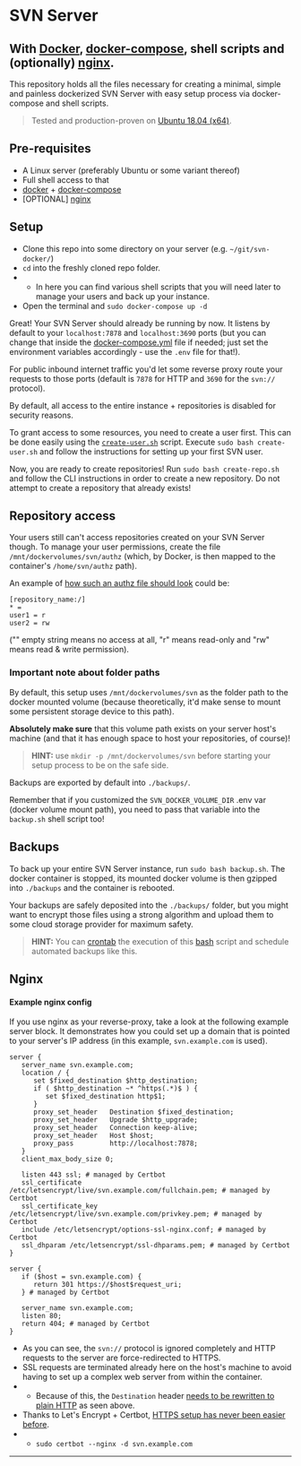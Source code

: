 # SVN Server
## With [Docker](https://www.docker.com/), [docker-compose](https://docs.docker.com/compose/), shell scripts and (optionally) [nginx](https://www.nginx.com/).

This repository holds all the files necessary for creating a minimal, 
simple and painless dockerized SVN Server with easy setup process via docker-compose and shell scripts.

> Tested and production-proven on [Ubuntu 18.04 (x64)](https://ubuntu.com/download/desktop/thank-you?version=18.04.3&architecture=amd64).

## Pre-requisites

* A Linux server (preferably Ubuntu or some variant thereof)
* Full shell access to that
* [docker](https://docs.docker.com/install/linux/docker-ce/ubuntu/) + [docker-compose](https://docs.docker.com/compose/install/)
* [OPTIONAL] [nginx](https://www.nginx.com)

## Setup

* Clone this repo into some directory on your server (e.g. `~/git/svn-docker/`)
* `cd` into the freshly cloned repo folder.
* * In here you can find various shell scripts that you will need later to manage your users and back up your instance.
* Open the terminal and `sudo docker-compose up -d`

Great! Your SVN Server should already be running by now. It listens by default to your `localhost:7878` and `localhost:3690` ports (but you can change that inside the [docker-compose.yml](https://github.com/GlitchedPolygons/svn-server-docker/blob/master/docker-compose.yml) file if needed; just set the environment variables accordingly - use the `.env` file for that!).

For public inbound internet traffic you'd let some reverse proxy route your requests to those ports (default is `7878` for HTTP and `3690` for the `svn://` protocol).

By default, all access to the entire instance + repositories is disabled for security reasons.

To grant access to some resources, you need to create a user first. 
This can be done easily using the [`create-user.sh`](https://github.com/GlitchedPolygons/svn-server-docker/blob/master/create-user.sh) script.
Execute `sudo bash create-user.sh` and follow the instructions for setting up your first SVN user.

Now, you are ready to create repositories! 
Run `sudo bash create-repo.sh` and follow the CLI instructions in order to create a new repository. Do not attempt to create a repository that already exists!

## Repository access

Your users still can't access repositories created on your SVN Server though. 
To manage your user permissions, create the file `/mnt/dockervolumes/svn/authz` (which, by Docker, is then mapped to the container's `/home/svn/authz` path).

An example of [how such an authz file should look](http://svnbook.red-bean.com/en/1.8/svn.serverconfig.pathbasedauthz.html) could be:

```
[repository_name:/]
* = 
user1 = r
user2 = rw
```
("" empty string means no access at all, "r" means read-only and "rw" means read & write permission).

### Important note about folder paths

By default, this setup uses `/mnt/dockervolumes/svn` as the folder path to the docker mounted volume 
(because theoretically, it'd make sense to mount some persistent storage device to this path).

**Absolutely make sure** that this volume path exists on your server host's machine (and that it has enough space to host your repositories, of course)!
> **HINT:** use `mkdir -p /mnt/dockervolumes/svn` before starting your setup process to be on the safe side.

Backups are exported by default into `./backups/`.

Remember that if you customized the `SVN_DOCKER_VOLUME_DIR` .env var (docker volume mount path), you need to pass that variable into the `backup.sh` shell script too!

## Backups

To back up your entire SVN Server instance, run `sudo bash backup.sh`. The docker container is stopped, its mounted docker volume is then gzipped into `./backups` and the container is rebooted.

Your backups are safely deposited into the `./backups/` folder, but you might want to encrypt those files using a strong algorithm and upload them to some cloud storage provider for maximum safety.

> **HINT:** You can [crontab](https://crontab.guru/) the execution of this [bash](https://en.wikipedia.org/wiki/Bash_(Unix_shell)) script and schedule automated backups like this.

## Nginx
#### Example nginx config

If you use nginx as your reverse-proxy, take a look at the following example server block. 
It demonstrates how you could set up a domain that is pointed to your server's IP address (in this example, `svn.example.com` is used).

```nginx
server {
   server_name svn.example.com;
   location / {
      set $fixed_destination $http_destination;
      if ( $http_destination ~* ^https(.*)$ ) {
         set $fixed_destination http$1;
      }
      proxy_set_header   Destination $fixed_destination;
      proxy_set_header   Upgrade $http_upgrade;
      proxy_set_header   Connection keep-alive;
      proxy_set_header   Host $host;
      proxy_pass         http://localhost:7878;
   }
   client_max_body_size 0;

   listen 443 ssl; # managed by Certbot
   ssl_certificate /etc/letsencrypt/live/svn.example.com/fullchain.pem; # managed by Certbot
   ssl_certificate_key /etc/letsencrypt/live/svn.example.com/privkey.pem; # managed by Certbot
   include /etc/letsencrypt/options-ssl-nginx.conf; # managed by Certbot
   ssl_dhparam /etc/letsencrypt/ssl-dhparams.pem; # managed by Certbot
}

server {
   if ($host = svn.example.com) {
      return 301 https://$host$request_uri;
   } # managed by Certbot

   server_name svn.example.com;
   listen 80;
   return 404; # managed by Certbot
}
```

* As you can see, the `svn://` protocol is ignored completely and HTTP requests to the server are force-redirected to HTTPS.
* SSL requests are terminated already here on the host's machine to avoid having to set up a complex web server from within the container.
* * Because of this, the `Destination` header [needs to be rewritten to plain HTTP](https://stackoverflow.com/a/27358621) as seen above.
* Thanks to Let's Encrypt + Certbot, [HTTPS setup has never been easier before](https://www.digitalocean.com/community/tutorials/how-to-secure-nginx-with-let-s-encrypt-on-ubuntu-18-04).
* * `sudo certbot --nginx -d svn.example.com`

---

